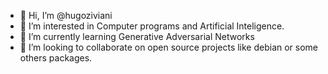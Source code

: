 - 👋 Hi, I’m @hugoziviani
- 👀 I’m interested in Computer programs and Artificial Inteligence.
- 🌱 I’m currently learning Generative Adversarial Networks
- 💞️ I’m looking to collaborate on open source projects like debian or some others packages.


<!---
hugoziviani/hugoziviani is a ✨ special ✨ repository because its `README.md` (this file) appears on your GitHub profile.
You can click the Preview link to take a look at your changes.
--->
